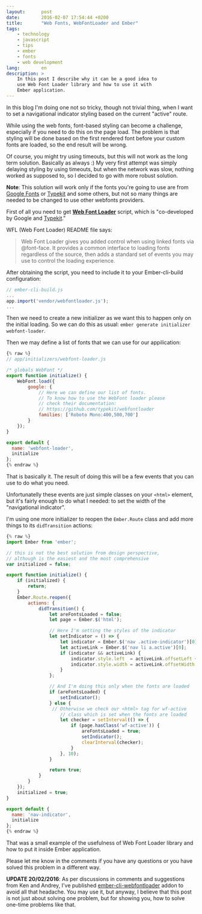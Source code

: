 ```yaml
---
layout:      post
date:        2016-02-07 17:54:44 +0200
title:       "Web Fonts, WebFontLoader and Ember"
tags:
    - technology
    - javascript
    - tips
    - ember
    - fonts
    - web development
lang:        en
description: >
    In this post I describe why it can be a good idea to
    use Web Font Loader library and how to use it with
    Ember application.
---
```

In this blog I'm doing one not so tricky, though not trivial thing, when I want to set a navigational indicator styling based on the current "active" route.

While using the web fonts, font-based styling can become a challenge, especially if you need to do this on the page load.
The problem is that styling will be done based on the first rendered font before your custom fonts are loaded, so the end result will be wrong.

Of course, you might try using timeouts, but this will not work as the long term solution. Basically as always :) My very first attempt was simply delaying styling by using timeouts, but when the network was slow, nothing worked as supposed to, so I decided to go with more robust solution.

**Note**: This solution will work only if the fonts you're going to use are from [Google Fonts](https://www.google.com/fonts) or [Typekit](http://www.typekit.com/) and some others, but not so many things are needed to be changed to use other webfonts providers.

First of all you need to get [**Web Font Loader**](https://github.com/typekit/webfontloader) script, which is "co-developed by Google and [Typekit](http://www.typekit.com/)."

WFL (Web Font Loader) README file says:

> Web Font Loader gives you added control when using linked fonts via @font-face. It provides a common interface to loading fonts regardless of the source, then adds a standard set of events you may use to control the loading experience.

After obtaining the script, you need to include it to your Ember-cli-build configuration:

```javascript
// ember-cli-build.js
...
app.import('vendor/webfontloader.js');
...
```

Then we need to create a new initializer as we want this to happen only on the initial loading. So we can do this as usual: `ember generate initializer webfont-loader`.

Then we may define a list of fonts that we can use for our appilication:

```javascript
{% raw %}
// app/initializers/webfont-loader.js

/* globals WebFont */
export function initialize() {
    WebFont.load({
        google: {
            // Here we can define our list of fonts.
            // To know how to use the WebFont loader please
            // check their documentation:
            // https://github.com/typekit/webfontloader
            families: ['Roboto Mono:400,500,700']
        }
    });
}

export default {
  name: 'webfont-loader',
  initialize
};
{% endraw %}
```

That is basically it. The result of doing this will be a few events that you can use to do what you need.

Unfortunatelly these events are just simple classes on your `<html>` element, but it's fairly enough to do what I needed: to set the width of the "navigational indicator".

I'm using one more initializer to reopen the `Ember.Route` class and add more things to its `didTransition` actions:

```javascript
{% raw %}
import Ember from 'ember';

// this is not the best solution from design perspective,
// although is the easiest and the most comprehensive
var initialized = false;

export function initialize() {
    if (initialized) {
        return;
    }
    Ember.Route.reopen({
        actions: {
            didTransition() {
                let areFontsLoaded = false;
                let page = Ember.$('html');

                // Here I'm setting the styles of the indicator
                let setIndicator = () => {
                    let indicator = Ember.$('nav .active-indicator')[0];
                    let activeLink = Ember.$('nav li a.active')[0];
                    if (indicator && activeLink) {
                        indicator.style.left  = activeLink.offsetLeft + 'px';
                        indicator.style.width = activeLink.offsetWidth + 'px';
                    }
                };

                // And I'm doing this only when the fonts are loaded
                if (areFontsLoaded) {
                    setIndicator();
                } else {
                 // Otherwise we check our <html> tag for wf-active
                    // class which is set when the fonts are loaded
                    let checker = setInterval(() => {
                        if (page.hasClass('wf-active')) {
                            areFontsLoaded = true;
                            setIndicator();
                            clearInterval(checker);
                        }
                    }, 10);
                }

                return true;
            }
        }
    });
    initialized = true;
}

export default {
  name: 'nav-indicator',
  initialize
};
{% endraw %}
```

That was a small example of the usefulness of Web Font Loader library and how to put it inside Ember application.

Please let me know in the comments if you have any questions or you have solved this problem in a different way.

**UPDATE 20/02/2016**: As per discussions in comments and suggestions from Ken and Andrey, I've published [ember-cli-webfontloader](https://www.npmjs.com/package/ember-cli-webfontloader) addon to avoid all that headache. You may use it, but anyway, I believe that this post is not just about solving one problem, but for showing you, how to solve one-time problems like that.
